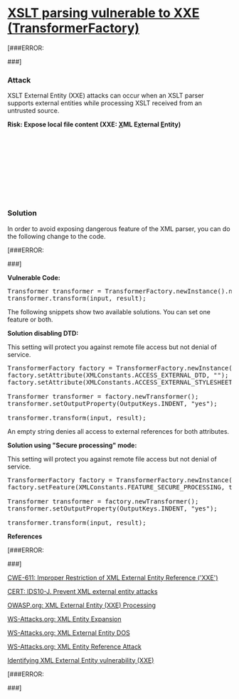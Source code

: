 # [XSLT parsing vulnerable to XXE (TransformerFactory)](https://find-sec-bugs.github.io/bugs.htm#XXE_XSLT_TRANSFORM_FACTORY)

[###ERROR: 
<!--XXE_GENERIC_START--> ###]

### Attack

XSLT External Entity (XXE) attacks can occur when an XSLT parser supports external entities while processing XSLT received
from an untrusted source.

**Risk: Expose local file content (XXE: <u>X</u>ML E<u>x</u>ternal <u>E</u>ntity)**

<pre>

 <xsl:stylesheet version="1.0" xmlns:xsl="http://www.w3.org/1999/XSL/Transform">

  <xsl:template match="/"> 
   <xsl:value-of select="document('/etc/passwd')"> 
   </xsl:value-of>
  </xsl:template>

 </xsl:stylesheet></pre>

### Solution

In order to avoid exposing dangerous feature of the XML parser, you can do the following change to the code.

[###ERROR: 
<!--XXE_GENERIC_END--> ###]

**Vulnerable Code:**

<pre>
Transformer transformer = TransformerFactory.newInstance().newTransformer();
transformer.transform(input, result);</pre>

The following snippets show two available solutions. You can set one feature or both.

**Solution disabling DTD:**

This setting will protect you against remote file access but not denial of service.

<pre>
TransformerFactory factory = TransformerFactory.newInstance();
factory.setAttribute(XMLConstants.ACCESS_EXTERNAL_DTD, "");
factory.setAttribute(XMLConstants.ACCESS_EXTERNAL_STYLESHEET, "");

Transformer transformer = factory.newTransformer();
transformer.setOutputProperty(OutputKeys.INDENT, "yes");

transformer.transform(input, result);</pre>

An empty string denies all access to external references for both attributes.

**Solution using "Secure processing" mode:**

This setting will protect you against remote file access but not denial of service.

<pre>
TransformerFactory factory = TransformerFactory.newInstance();
factory.setFeature(XMLConstants.FEATURE_SECURE_PROCESSING, true);

Transformer transformer = factory.newTransformer();
transformer.setOutputProperty(OutputKeys.INDENT, "yes");

transformer.transform(input, result);</pre>

**References**  

[###ERROR: 
<!--XXE_GENERIC_START--> ###]
[CWE-611: Improper Restriction of XML External Entity Reference ('XXE')](https://cwe.mitre.org/data/definitions/611.html)  

[CERT: IDS10-J. Prevent XML external entity attacks](https://www.securecoding.cert.org/confluence/pages/viewpage.action?pageId=61702260)  

[OWASP.org: XML External Entity (XXE) Processing](https://www.owasp.org/index.php/XML_External_Entity_%28XXE%29_Processing)  

[WS-Attacks.org: XML Entity Expansion](https://www.ws-attacks.org/index.php/XML_Entity_Expansion)  

[WS-Attacks.org: XML External Entity DOS](https://www.ws-attacks.org/index.php/XML_External_Entity_DOS)  

[WS-Attacks.org: XML Entity Reference Attack](https://www.ws-attacks.org/index.php/XML_Entity_Reference_Attack)  

[Identifying XML External Entity vulnerability (XXE)](https://blog.h3xstream.com/2014/06/identifying-xml-external-entity.html)  

[###ERROR: 
<!--XXE_GENERIC_END--> ###]